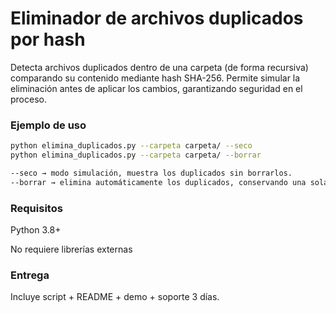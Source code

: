 # Eliminador de archivos duplicados por hash

Detecta archivos duplicados dentro de una carpeta (de forma recursiva) comparando su contenido mediante hash SHA-256.
Permite simular la eliminación antes de aplicar los cambios, garantizando seguridad en el proceso.

### Ejemplo de uso
```bash
python elimina_duplicados.py --carpeta carpeta/ --seco
python elimina_duplicados.py --carpeta carpeta/ --borrar

--seco → modo simulación, muestra los duplicados sin borrarlos.
--borrar → elimina automáticamente los duplicados, conservando una sola copia.
```

### Requisitos
Python 3.8+

No requiere librerías externas

### Entrega
Incluye script + README + demo + soporte 3 días.